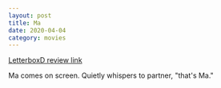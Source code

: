 ```yaml
---
layout: post
title: Ma
date: 2020-04-04
category: movies
---
```

 
[LetterboxD review link](https://letterboxd.com/samarthbhaskar/film/ma-2019/)

Ma comes on screen.
Quietly whispers to partner, "that's Ma."